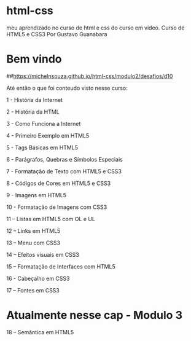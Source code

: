# html-css
 meu aprendizado no curso de html e css do curso em video.
Curso de HTML5 e CSS3
Por Gustavo Guanabara

# Bem vindo

##https://michelnsouza.github.io/html-css/modulo2/desafios/d10

Até então o que foi conteudo visto nesse curso:

1 - História da Internet

2 - História da HTML

3 - Como Funciona a Internet

4 - Primeiro Exemplo em HTML5

5 - Tags Básicas em HTML5

6 - Parágrafos, Quebras e Símbolos Especiais

7 - Formatação de Texto com HTML5 e CSS3

8 - Códigos de Cores em HTML5 e CSS3

9 - Imagens em HTML5

10 - Formatação de Imagens com CSS3

11 – Listas em HTML5 com OL e UL

12 – Links em HTML5

13 – Menu com CSS3

14 – Efeitos visuais em CSS3

15 – Formatação de Interfaces com HTML5

16 - Cabeçalho em CSS3

17 – Fontes em CSS3

# Atualmente nesse cap - Modulo 3
18 – Semântica em HTML5
